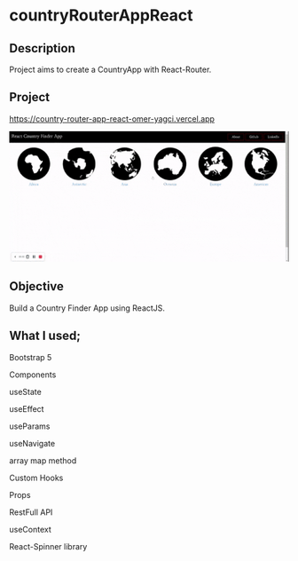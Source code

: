 
# countryRouterAppReact

## Description

Project aims to create a CountryApp with React-Router.

## Project
https://country-router-app-react-omer-yagci.vercel.app

![Form](router-app.gif)

## Objective
Build a Country Finder App using ReactJS.

## What I used;

Bootstrap 5

Components

useState

useEffect

useParams

useNavigate

array map method

Custom Hooks

Props

RestFull API

useContext

React-Spinner library


